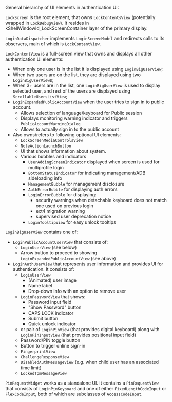 General hierarchy of UI elements in authentication UI:

`LockScreen` is the root element, that  owns `LockContentsView` (potentially
wrapped in `LockDebugView`). It resides in kShellWindowId_LockScreenContainer
layer of the primary display.

`LoginDataDispatcher` implements `LoginScreenModel` and redirects calls to its
observers, main of which is `LockContentView`.

`LockContentView` is a full-screen view that owns and displays all other
authentication UI elements:
  * When only one user is in the list it is displayed using `LoginBigUserView`;
  * When two users are on the list, they are displayed using two
    `LoginBigUserView`s;
  * When 3+ users are in the list, one `LoginBigUserView` is used to display
    selected user, and rest of the users are displayed using
    `ScrollableUsersListView`;
  * `LoginExpandedPublicAccountView` when the user tries to sign in to public
    account.
      * Allows selection of language/keyboard for Public session
      * Displays monitoring warning indicator and triggers
        `PublicAccountWarningDialog`
      * Allows to actually sign in to the public account
  * Also owns/refers to following optional UI elements:
      * `LockScreenMediaControlsView`
      * `NoteActionLaunchButton`
      * UI that shows information about system.
      * Various bubbles and indicators
          * `UserAddingScreenIndicator` displayed when screen is used for
            multiprofile login
          * `BottomStatusIndicator` for indicating management/ADB sideloading
            info
          * `ManagementBubble` for management disclosure
          * `AuthErrorBubble` for displaying auth errors
          * `LoginErrorBubble` for displaying:
              * security warnings when detachable keyboard does not match one
               used on previous login
              * ext4 migration warning
              * supervised user deprecation notice
          * `LoginTooltipView` for easy unlock tooltips

`LoginBigUserView` contains one of:
  *   `LoginPublicAccountUserView` that consists of:
      * `LoginUserView` (see below)
      * Arrow button to proceed to showing `LoginExpandedPublicAccountView`
        (see above)
  *   `LoginAuthUserView` that represents user information and provides UI
       for authentication. It consists of:
      * `LoginUserView`
           * (Animated) user image
           * Name label
           * Drop-down info with an option to remove user
      * `LoginPasswordView` that shows:
           * Password input field
           * "Show Password" button
           * CAPS LOCK indicator
           * Submit button
           * Quick unlock indicator
      * or pair of `LoginPinView` (that provides digital keyboard) along with
        `LoginPinInputView` (that provides positional input field)
      * Password/PIN toggle button
      * Button to trigger online sign-in
      * `FingerprintView`
      * `ChallengeResponseView`
      * `DisabledAuthMessageView` (e.g. when child user has an associated
        time limit)
      * `LockedTpmMessageView`

`PinRequestWidget` works as a standalone UI. It contains a `PinRequestView`
that consists of `LoginPinKeyboard` and one of either `FixedLengthCodeInput` or
`FlexCodeInput`, both of which are subclasses of `AccessCodeInput`.
